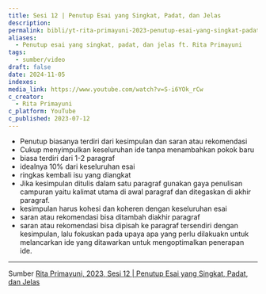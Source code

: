 ```yaml
---
title: Sesi 12 | Penutup Esai yang Singkat, Padat, dan Jelas
description: 
permalink: bibli/yt-rita-primayuni-2023-penutup-esai-yang-singkat-padat-dan-jelas
aliases:
  - Penutup esai yang singkat, padat, dan jelas ft. Rita Primayuni
tags:
  - sumber/video
draft: false
date: 2024-11-05
indexes: 
media_link: https://www.youtube.com/watch?v=S-i6YOk_rCw
c_creator:
  - Rita Primayuni
c_platform: YouTube
c_published: 2023-07-12
---
```


- Penutup biasanya terdiri dari kesimpulan dan saran atau rekomendasi
- Cukup menyimpulkan keseluruhan ide tanpa menambahkan pokok baru
- biasa terdiri dari 1-2 paragraf
- idealnya 10% dari keseluruhan esai
- ringkas kembali isu yang diangkat
- Jika kesimpulan ditulis dalam satu paragraf gunakan gaya penulisan campuran yaitu kalimat utama di awal paragraf dan ditegaskan di akhir paragraf.
- kesimpulan harus kohesi dan koheren dengan keseluruhan esai
- saran atau rekomendasi bisa ditambah diakhir paragraf
- saran atau rekomendasi bisa dipisah ke paragraf tersendiri dengan kesimpulan, lalu fokuskan pada upaya apa yang perlu dilakuakn untuk melancarkan ide yang ditawarkan untuk mengoptimalkan penerapan ide.




---
Sumber [Rita Primayuni, 2023, Sesi 12 | Penutup Esai yang Singkat, Padat, dan Jelas](https://www.youtube.com/watch?v=S-i6YOk_rCw)
